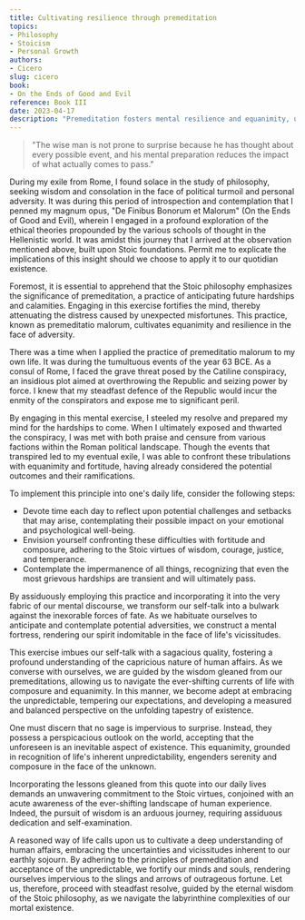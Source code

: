 ```yaml
---
title: Cultivating resilience through premeditation
topics:
- Philosophy
- Stoicism
- Personal Growth
authors:
- Cicero
slug: cicero
book:
- On the Ends of Good and Evil
reference: Book III
date: 2023-04-17
description: "Premeditation fosters mental resilience and equanimity, unlocking the potential for a fulfilled life amidst adversity. Delve into this enlightening passage from De Finibus Bonorum et Malorum, drawing on personal experiences and practical guidance to empower you in facing life's uncertainties and challenges with unwavering resolve and wisdom."
---
```


>"The wise man is not prone to surprise because he has thought about every possible event, and his mental preparation reduces the impact of what actually comes to pass."


During my exile from Rome, I found solace in the study of philosophy, seeking wisdom and consolation in the face of political turmoil and personal adversity. It was during this period of introspection and contemplation that I penned my magnum opus, "De Finibus Bonorum et Malorum" (On the Ends of Good and Evil), wherein I engaged in a profound exploration of the ethical theories propounded by the various schools of thought in the Hellenistic world. It was amidst this journey that I arrived at the observation mentioned above, built upon Stoic foundations. Permit me to explicate the implications of this insight should we choose to apply it to our quotidian existence.

Foremost, it is essential to apprehend that the Stoic philosophy emphasizes the significance of premeditation, a practice of anticipating future hardships and calamities. Engaging in this exercise fortifies the mind, thereby attenuating the distress caused by unexpected misfortunes. This practice, known as premeditatio malorum, cultivates equanimity and resilience in the face of adversity.

There was a time when I applied the practice of premeditatio malorum to my own life. It was during the tumultuous events of the year 63 BCE. As a consul of Rome, I faced the grave threat posed by the Catiline conspiracy, an insidious plot aimed at overthrowing the Republic and seizing power by force. I knew that my steadfast defence of the Republic would incur the enmity of the conspirators and expose me to significant peril.

By engaging in this mental exercise, I steeled my resolve and prepared my mind for the hardships to come. When I ultimately exposed and thwarted the conspiracy, I was met with both praise and censure from various factions within the Roman political landscape. Though the events that transpired led to my eventual exile, I was able to confront these tribulations with equanimity and fortitude, having already considered the potential outcomes and their ramifications.

To implement this principle into one's daily life, consider the following steps:

- Devote time each day to reflect upon potential challenges and setbacks that may arise, contemplating their possible impact on your emotional and psychological well-being.
- Envision yourself confronting these difficulties with fortitude and composure, adhering to the Stoic virtues of wisdom, courage, justice, and temperance.
- Contemplate the impermanence of all things, recognizing that even the most grievous hardships are transient and will ultimately pass.

By assiduously employing this practice and incorporating it into the very fabric of our mental discourse, we transform our self-talk into a bulwark against the inexorable forces of fate. As we habituate ourselves to anticipate and contemplate potential adversities, we construct a mental fortress, rendering our spirit indomitable in the face of life's vicissitudes.

This exercise imbues our self-talk with a sagacious quality, fostering a profound understanding of the capricious nature of human affairs. As we converse with ourselves, we are guided by the wisdom gleaned from our premeditations, allowing us to navigate the ever-shifting currents of life with composure and equanimity. In this manner, we become adept at embracing the unpredictable, tempering our expectations, and developing a measured and balanced perspective on the unfolding tapestry of existence.

One must discern that no sage is impervious to surprise. Instead, they possess a perspicacious outlook on the world, accepting that the unforeseen is an inevitable aspect of existence. This equanimity, grounded in recognition of life's inherent unpredictability, engenders serenity and composure in the face of the unknown.

Incorporating the lessons gleaned from this quote into our daily lives demands an unwavering commitment to the Stoic virtues, conjoined with an acute awareness of the ever-shifting landscape of human experience. Indeed, the pursuit of wisdom is an arduous journey, requiring assiduous dedication and self-examination.

A reasoned way of life calls upon us to cultivate a deep understanding of human affairs, embracing the uncertainties and vicissitudes inherent to our earthly sojourn. By adhering to the principles of premeditation and acceptance of the unpredictable, we fortify our minds and souls, rendering ourselves impervious to the slings and arrows of outrageous fortune. Let us, therefore, proceed with steadfast resolve, guided by the eternal wisdom of the Stoic philosophy, as we navigate the labyrinthine complexities of our mortal existence.
